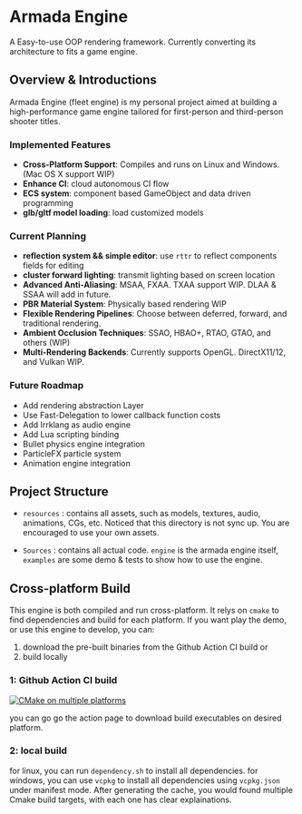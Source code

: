 # Armada Engine

A Easy-to-use OOP rendering framework. Currently converting its architecture to fits a game engine.

## Overview & Introductions
Armada Engine (fleet engine) is my personal project aimed at building a high-performance game engine tailored for first-person and third-person shooter titles. 

### Implemented Features
- **Cross-Platform Support**: Compiles and runs on Linux and Windows. (Mac OS X support WIP)
- **Enhance CI**: cloud autonomous CI flow 
- **ECS system**: component based GameObject and data driven programming
- **glb/gltf model loading**: load customized models

### Current Planning 
- **reflection system && simple editor**: use `rttr` to reflect components fields for editing
- **cluster forward lighting**: transmit lighting based on screen location
- **Advanced Anti-Aliasing**: MSAA, FXAA. TXAA support WIP. DLAA & SSAA will add in future.
- **PBR Material System**: Physically based rendering WIP
- **Flexible Rendering Pipelines**: Choose between deferred, forward, and traditional rendering.
- **Ambient Occlusion Techniques**: SSAO, HBAO+, RTAO, GTAO, and others (WIP)
- **Multi-Rendering Backends**: Currently supports OpenGL. DirectX11/12, and Vulkan WIP.

### Future Roadmap
- Add rendering abstraction Layer
- Use Fast-Delegation to lower callback function costs
- Add Irrklang as audio engine
- Add Lua scripting binding 
- Bullet physics engine integration
- ParticleFX particle system
- Animation engine integration

## Project Structure 
- `resources` : contains all assets, such as models, textures, audio, animations, CGs, etc.
Noticed that this directory is not sync up. You are encouraged to use your own assets.

- `Sources` : contains all actual code. `engine` is the armada engine itself, `examples` are some demo & tests to show how to use the engine.

## Cross-platform Build
This engine is both compiled and run cross-platform. It relys on `cmake` to find dependencies and build for each platform.
If you want play the demo, or use this engine to develop, you can:
1. download the pre-built binaries from the Github Action CI build or
2. build locally
### 1: Github Action CI build
[![CMake on multiple platforms](https://github.com/Ampher-4/armada-engine-prototype/actions/workflows/cmake-multi-platform.yml/badge.svg?branch=scorching)](https://github.com/Ampher-4/armada-engine-prototype/actions/workflows/cmake-multi-platform.yml)

you can go go the action page to download build executables on desired platform.
### 2: local build
for linux, you can run `dependency.sh` to install all dependencies.
for windows, you can use `vcpkg` to install all dependencies using `vcpkg.json` under manifest mode.
After generating the cache, you would found multiple Cmake build targets, with each one has clear explainations.
